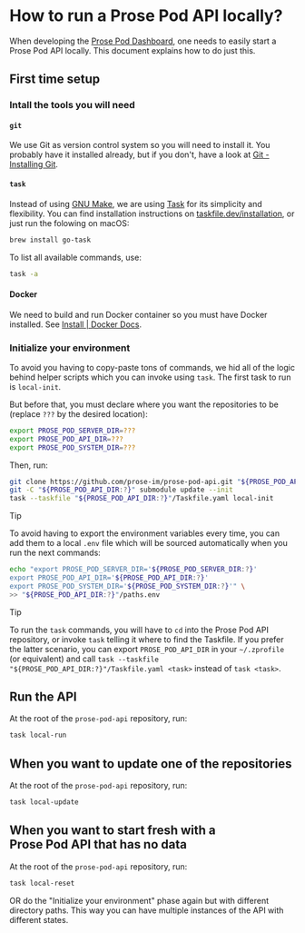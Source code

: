 # How to run a Prose Pod API locally?

When developing the [Prose Pod Dashboard], one needs to easily start a Prose Pod API locally.
This document explains how to do just this.

## First time setup

### Intall the tools you will need

#### `git`

We use Git as version control system so you will need to install it.
You probably have it installed already, but if you don't, have a look at
[Git - Installing Git](https://git-scm.com/book/en/v2/Getting-Started-Installing-Git).

#### `task`

Instead of using [GNU Make], we are using [Task] for its simplicity and flexibility.
You can find installation instructions on [taskfile.dev/installation],
or just run the folowing on macOS:

```bash
brew install go-task
```

To list all available commands, use:

```bash
task -a
```

#### Docker

We need to build and run Docker container so you must have Docker installed.
See [Install | Docker Docs](https://docs.docker.com/engine/install/).

### Initialize your environment

To avoid you having to copy-paste tons of commands, we hid all of the logic behind helper scripts
which you can invoke using `task`. The first task to run is `local-init`.

But before that, you must declare where you want the repositories to be
(replace `???` by the desired location):

```sh
export PROSE_POD_SERVER_DIR=???
export PROSE_POD_API_DIR=???
export PROSE_POD_SYSTEM_DIR=???
```

Then, run:

```sh
git clone https://github.com/prose-im/prose-pod-api.git "${PROSE_POD_API_DIR:?}"
git -C "${PROSE_POD_API_DIR:?}" submodule update --init
task --taskfile "${PROSE_POD_API_DIR:?}"/Taskfile.yaml local-init
```

> [!TIP]
> To avoid having to export the environment variables every time, you can add them to a local `.env` file
> which will be sourced automatically when you run the next commands:
>
> ```sh
> echo "export PROSE_POD_SERVER_DIR='${PROSE_POD_SERVER_DIR:?}'
> export PROSE_POD_API_DIR='${PROSE_POD_API_DIR:?}'
> export PROSE_POD_SYSTEM_DIR='${PROSE_POD_SYSTEM_DIR:?}'" \
> >> "${PROSE_POD_API_DIR:?}"/paths.env
> ```

> [!TIP]
> To run the `task` commands, you will have to `cd` into the Prose Pod API repository,
> or invoke `task` telling it where to find the Taskfile. If you prefer the latter scenario,
> you can export `PROSE_POD_API_DIR` in your `~/.zprofile` (or equivalent) and call
> `task --taskfile "${PROSE_POD_API_DIR:?}"/Taskfile.yaml <task>` instead of `task <task>`.

## Run the API

At the root of the `prose-pod-api` repository, run:

```sh
task local-run
```

## When you want to update one of the repositories

At the root of the `prose-pod-api` repository, run:

```sh
task local-update
```

## When you want to start fresh with a Prose Pod API that has no data

At the root of the `prose-pod-api` repository, run:

```sh
task local-reset
```

OR do the "Initialize your environment" phase again but with different directory paths.
This way you can have multiple instances of the API with different states.

[Prose Pod Dashboard]: https://github.com/prose-im/prose-pod-dashboard "prose-im/prose-pod-dashboard: Prose Pod dashboard. Static Web application used to interact with the Prose Pod API."
[Task]: https://stepci.com/ "Task"
[GNU Make]: https://www.gnu.org/software/make/ "Make - GNU Project - Free Software Foundation"
[taskfile.dev/installation]: https://taskfile.dev/installation/ "Installation | Task"
